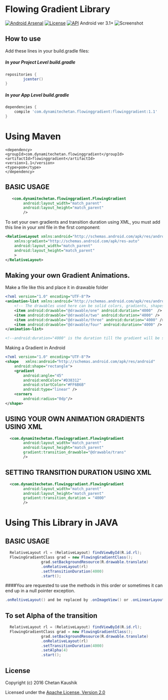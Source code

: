 # Flowing Gradient Library
[![Android Arsenal](https://img.shields.io/badge/Android%20Arsenal-Flowing--Gradient-green.svg?style=true)](https://android-arsenal.com/details/1/3984)
[![License](https://img.shields.io/badge/License-Apache%202-blue.svg)](http://www.apache.org/licenses/LICENSE-2.0.html)
[![API](https://img.shields.io/badge/API-12+-blue.svg)](https://github.com/dynamitechetan/Flowing-Gradient) Android ver 3.1+
![Screenshot](screenshots/Screenshot_20160720-215934.png)
## How to use
Add these lines in your build.gradle files:
##### In your Project Level build.gradle
```gradle
repositories {
        jcenter()
}
```
##### In your App Level build.gradle

```gradle
dependencies {
    compile 'com.dynamitechetan.flowinggradient:flowinggradient:1.1'
}
```

# Using Maven
```maven
<dependency>
<groupId>com.dynamitechetan.flowinggradient</groupId> 
<artifactId>flowinggradient</artifactId>
<version>1.1</version>
<type>pom</type>
</dependency>
```
## BASIC USAGE
```xml
   <com.dynamitechetan.flowinggradient.FlowingGradient
        android:layout_width="match_parent"
        android:layout_height="match_parent"
        />
```

To set your own gradients and transition duration using XML, you must add this line in your xml file in the first component:

```xml
<RelativeLayout xmlns:android="http://schemas.android.com/apk/res/android"
    xmlns:gradient="http://schemas.android.com/apk/res-auto"
    android:layout_width="match_parent"
    android:layout_height="match_parent"
    >
</RelativeLayout>
```
## Making your own Gradient Animations.
Make a file like this and place it in drawable folder
```xml
<?xml version="1.0" encoding="UTF-8"?>
<animation-list xmlns:android="http://schemas.android.com/apk/res/android"  android:id="@+id/selected" android:oneshot="false">
    <!-- The drawables used here can be solid colors, gradients, shapes, images, etc. -->
    <item android:drawable="@drawable/one" android:duration="4000"  />
    <item android:drawable="@drawable/two" android:duration="4000" />
    <item android:drawable="@drawable/three" android:duration="4000" />
    <item android:drawable="@drawable/four" android:duration="4000" />
</animation-list>

<!--android:duration="4000" is the duration till the gradient will be shown on the screen-->
```
Making a Gradient in Android
```xml
<?xml version="1.0" encoding="UTF-8"?>
<shape   xmlns:android="http://schemas.android.com/apk/res/android"
    android:shape="rectangle">
    <gradient
        android:angle="45"
        android:endColor="#D38312"
        android:startColor="#FF6B6B"
        android:type="linear" />
    <corners
        android:radius="0dp"/>
</shape>
```

## USING YOUR OWN ANIMATION GRADIENTS USING XML

```xml
  <com.dynamitechetan.flowinggradient.FlowingGradient
        android:layout_width="match_parent"
        android:layout_height="match_parent"
        gradient:transition_drawable="@drawable/trans"
        />
```

## SETTING TRANSITION DURATION USING XML
```xml
  <com.dynamitechetan.flowinggradient.FlowingGradient
        android:layout_width="match_parent"
        android:layout_height="match_parent"
        gradient:transition_duration = "4000"
        />
```

# Using This Library in JAVA
## BASIC USAGE

```java
  RelativeLayout rl = (RelativeLayout) findViewById(R.id.rl);
  FlowingGradientClass grad = new FlowingGradientClass();
                grad.setBackgroundResource(R.drawable.translate)
                .onRelativeLayout(rl)
                .setTransitionDuration(4000)
                .start();
```
####You are requested to use the methods in this order or sometimes it can end up in a null pointer exception.
```java
.onReltiveLayout() and be replaced by .onImageView() or .onLinearLayout()  as per use.
```

## To set Alpha of the transition
```java
  RelativeLayout rl = (RelativeLayout) findViewById(R.id.rl);
  FlowingGradientClass grad = new FlowingGradientClass();
                grad.setBackgroundResource(R.drawable.translate)
                .onRelativeLayout(rl)
                .setTransitionDuration(4000)
                .setAlpha(4)
                .start();
```

## License
Copyright (c) 2016 Chetan Kaushik

Licensed under the [Apache License, Version 2.0](http://www.apache.org/licenses/LICENSE-2.0.html)
